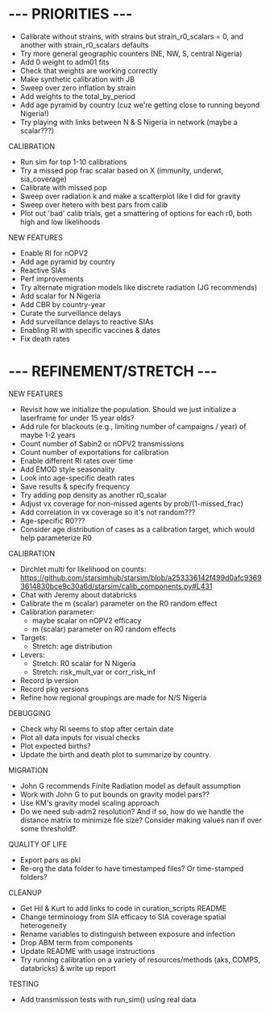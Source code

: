 # --- PRIORITIES ---
- Calibrate without strains, with strains but strain_r0_scalars = 0, and another with strain_r0_scalars defaults
- Try more general geographic counters (NE, NW, S, central Nigeria)
- Add 0 weight to adm01 fits
- Check that weights are working correctly
- Make synthetic calibration with JB
- Sweep over zero inflation by strain
- Add weights to the total_by_period
- Add age pyramid by country (cuz we're getting close to running beyond Nigeria!)
- Try playing with links between N & S Nigeria in network (maybe a scalar???)

CALIBRATION
- Run sim for top 1-10 calibrations
- Try a missed pop frac scalar based on X (immunity, underwt, sia_coverage)
- Calibrate with missed pop
- Sweep over radiation k and make a scatterplot like I did for gravity
- Sweep over hetero with best pars from calib
- Plot out 'bad' calib trials, get a smattering of options for each r0, both high and low likelihoods

NEW FEATURES
- Enable RI for nOPV2
- Add age pyramid by country
- Reactive SIAs
- Perf improvements
- Try alternate migration models like discrete radiation (JG recommends)
- Add scalar for N Nigeria
- Add CBR by country-year
- Curate the surveillance delays
- Add surveillance delays to reactive SIAs
- Enabling RI with specific vaccines & dates
- Fix death rates


# --- REFINEMENT/STRETCH ---

 NEW FEATURES
- Revisit how we initialize the population. Should we just initialize a laserframe for under 15 year olds? 
- Add rule for blackouts (e.g., limiting number of campaigns / year) of maybe 1-2 years
- Count number of Sabin2 or nOPV2 transmissions
- Count number of exportations for calibration
- Enable different RI rates over time
- Add EMOD style seasonality
- Look into age-specific death rates
- Save results & specify frequency
- Try adding pop density as another r0_scalar
- Adjust vx coverage for non-missed agents by prob/(1-missed_frac)
- Add correlation in vx coverage so it's not random???
- Age-specific R0???
- Consider age distribution of cases as a calibration target, which would help parameterize R0

CALIBRATION
- Dirchlet multi for likelihood on counts: https://github.com/starsimhub/starsim/blob/a253336142f499d0afc93693614830bce9c30a6d/starsim/calib_components.py#L431
- Chat with Jeremy about databricks
- Calibrate the m (scalar) parameter on the R0 random effect
- Calibration parameter:
    - maybe scalar on nOPV2 efficacy
    - m (scalar) parameter on R0 random effects
- Targets:
    - Stretch: age distribution
- Levers:
    - Stretch: R0 scalar for N Nigeria
    - Stretch: risk_mult_var or corr_risk_inf
- Record lp version
- Record pkg versions
- Refine how regional groupings are made for N/S Nigeria

DEBUGGING
- Check why RI seems to stop after certain date
- Plot all data inputs for visual checks
- Plot expected births?
- Update the birth and death plot to summarize by country.

MIGRATION
- John G recommends Finite Radiation model as default assumption
- Work with John G to put bounds on gravity model pars??
- Use KM's gravity model scaling approach
- Do we need sub-adm2 resolution? And if so, how do we handle the distance matrix to minimize file size? Consider making values nan if over some threshold?

QUALITY OF LIFE
- Export pars as pkl
- Re-org the data folder to have timestamped files? Or time-stamped folders?

CLEANUP
- Get Hil & Kurt to add links to code in curation_scripts README
- Change terminology from SIA efficacy to SIA coverage spatial heterogeneity
- Rename variables to distinguish between exposure and infection
- Drop ABM term from components
- Update README with usage instructions
- Try running calibration on a variety of resources/methods (aks, COMPS, databricks) & write up report

TESTING
- Add transmission tests with run_sim() using real data

